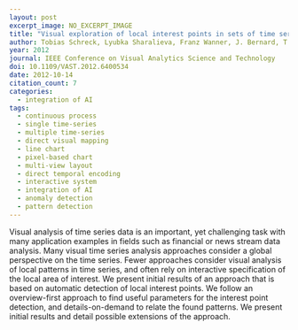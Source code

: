 ```yaml
---
layout: post
excerpt_image: NO_EXCERPT_IMAGE
title: "Visual exploration of local interest points in sets of time series"
author: Tobias Schreck, Lyubka Sharalieva, Franz Wanner, J. Bernard, T. Ruppert, T. V. Landesberger & B. Bustos
year: 2012
journal: IEEE Conference on Visual Analytics Science and Technology
doi: 10.1109/VAST.2012.6400534
date: 2012-10-14
citation_count: 7
categories:
  - integration of AI
tags:
  - continuous process
  - single time-series
  - multiple time-series
  - direct visual mapping
  - line chart
  - pixel-based chart
  - multi-view layout
  - direct temporal encoding
  - interactive system
  - integration of AI
  - anomaly detection
  - pattern detection
---
```

Visual analysis of time series data is an important, yet challenging task with many application examples in fields such as financial or news stream data analysis. Many visual time series analysis approaches consider a global perspective on the time series. Fewer approaches consider visual analysis of local patterns in time series, and often rely on interactive specification of the local area of interest. We present initial results of an approach that is based on automatic detection of local interest points. We follow an overview-first approach to find useful parameters for the interest point detection, and details-on-demand to relate the found patterns. We present initial results and detail possible extensions of the approach.
